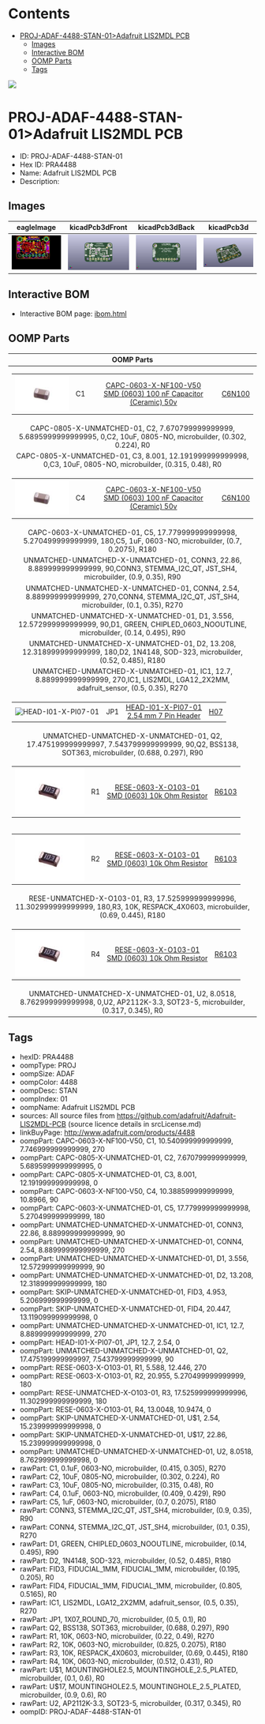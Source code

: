 



Contents
========

* [PROJ-ADAF-4488-STAN-01>Adafruit LIS2MDL PCB](#proj-adaf-4488-stan-01adafruit-lis2mdl-pcb)
	* [Images](#images)
	* [Interactive BOM](#interactive-bom)
	* [OOMP Parts](#oomp-parts)
	* [Tags](#tags)
  
![][im]
# PROJ-ADAF-4488-STAN-01>Adafruit LIS2MDL PCB

- ID: PROJ-ADAF-4488-STAN-01
- Hex ID: PRA4488
- Name: Adafruit LIS2MDL PCB
- Description: 

## Images
  
  

|eagleImage|kicadPcb3dFront|kicadPcb3dBack|kicadPcb3d|
| :---: | :---: | :---: | :---: |
|[![eagleImage](eagleImage_140.png)](eagleImage_600.png)|[![kicadPcb3dFront](kicadPcb3dFront_140.png)](kicadPcb3dFront_600.png)|[![kicadPcb3dBack](kicadPcb3dBack_140.png)](kicadPcb3dBack_600.png)|[![kicadPcb3d](kicadPcb3d_140.png)](kicadPcb3d_600.png)|

## Interactive BOM

- Interactive BOM page: [ibom.html](kicad/bom/ibom.html)

## OOMP Parts
  

|OOMP Parts|
| :---: |
|<table><tr><td>![CAPC-0603-X-NF100-V50](https://raw.githubusercontent.com/oomlout/oomlout_OOMP_parts/main/CAPC-0603-X-NF100-V50/image_140.jpg)</td><td> C1</td><td>[CAPC-0603-X-NF100-V50<br>SMD (0603) 100 nF Capacitor (Ceramic) 50v](https://github.com/oomlout/oomlout_OOMP_parts/tree/main/CAPC-0603-X-NF100-V50/)</td><td>[C6N100](https://github.com/oomlout/oomlout_OOMP_parts/tree/main/CAPC-0603-X-NF100-V50/)</td></tr></table>|
|CAPC-0805-X-UNMATCHED-01, C2, 7.670799999999999, 5.6895999999999995, 0,C2, 10uF, 0805-NO, microbuilder, (0.302, 0.224), R0|
|CAPC-0805-X-UNMATCHED-01, C3, 8.001, 12.191999999999998, 0,C3, 10uF, 0805-NO, microbuilder, (0.315, 0.48), R0|
|<table><tr><td>![CAPC-0603-X-NF100-V50](https://raw.githubusercontent.com/oomlout/oomlout_OOMP_parts/main/CAPC-0603-X-NF100-V50/image_140.jpg)</td><td> C4</td><td>[CAPC-0603-X-NF100-V50<br>SMD (0603) 100 nF Capacitor (Ceramic) 50v](https://github.com/oomlout/oomlout_OOMP_parts/tree/main/CAPC-0603-X-NF100-V50/)</td><td>[C6N100](https://github.com/oomlout/oomlout_OOMP_parts/tree/main/CAPC-0603-X-NF100-V50/)</td></tr></table>|
|CAPC-0603-X-UNMATCHED-01, C5, 17.779999999999998, 5.270499999999999, 180,C5, 1uF, 0603-NO, microbuilder, (0.7, 0.2075), R180|
|UNMATCHED-UNMATCHED-X-UNMATCHED-01, CONN3, 22.86, 8.889999999999999, 90,CONN3, STEMMA_I2C_QT, JST_SH4, microbuilder, (0.9, 0.35), R90|
|UNMATCHED-UNMATCHED-X-UNMATCHED-01, CONN4, 2.54, 8.889999999999999, 270,CONN4, STEMMA_I2C_QT, JST_SH4, microbuilder, (0.1, 0.35), R270|
|UNMATCHED-UNMATCHED-X-UNMATCHED-01, D1, 3.556, 12.572999999999999, 90,D1, GREEN, CHIPLED_0603_NOOUTLINE, microbuilder, (0.14, 0.495), R90|
|UNMATCHED-UNMATCHED-X-UNMATCHED-01, D2, 13.208, 12.318999999999999, 180,D2, 1N4148, SOD-323, microbuilder, (0.52, 0.485), R180|
|UNMATCHED-UNMATCHED-X-UNMATCHED-01, IC1, 12.7, 8.889999999999999, 270,IC1, LIS2MDL, LGA12_2X2MM, adafruit_sensor, (0.5, 0.35), R270|
|<table><tr><td>![HEAD-I01-X-PI07-01](https://raw.githubusercontent.com/oomlout/oomlout_OOMP_parts/main/HEAD-I01-X-PI07-01/image_140.jpg)</td><td> JP1</td><td>[HEAD-I01-X-PI07-01<br>2.54 mm 7 Pin Header](https://github.com/oomlout/oomlout_OOMP_parts/tree/main/HEAD-I01-X-PI07-01/)</td><td>[H07](https://github.com/oomlout/oomlout_OOMP_parts/tree/main/HEAD-I01-X-PI07-01/)</td></tr></table>|
|UNMATCHED-UNMATCHED-X-UNMATCHED-01, Q2, 17.475199999999997, 7.543799999999999, 90,Q2, BSS138, SOT363, microbuilder, (0.688, 0.297), R90|
|<table><tr><td>![RESE-0603-X-O103-01](https://raw.githubusercontent.com/oomlout/oomlout_OOMP_parts/main/RESE-0603-X-O103-01/image_140.jpg)</td><td> R1</td><td>[RESE-0603-X-O103-01<br>SMD (0603) 10k Ohm Resistor](https://github.com/oomlout/oomlout_OOMP_parts/tree/main/RESE-0603-X-O103-01/)</td><td>[R6103](https://github.com/oomlout/oomlout_OOMP_parts/tree/main/RESE-0603-X-O103-01/)</td></tr></table>|
|<table><tr><td>![RESE-0603-X-O103-01](https://raw.githubusercontent.com/oomlout/oomlout_OOMP_parts/main/RESE-0603-X-O103-01/image_140.jpg)</td><td> R2</td><td>[RESE-0603-X-O103-01<br>SMD (0603) 10k Ohm Resistor](https://github.com/oomlout/oomlout_OOMP_parts/tree/main/RESE-0603-X-O103-01/)</td><td>[R6103](https://github.com/oomlout/oomlout_OOMP_parts/tree/main/RESE-0603-X-O103-01/)</td></tr></table>|
|RESE-UNMATCHED-X-O103-01, R3, 17.525999999999996, 11.302999999999999, 180,R3, 10K, RESPACK_4X0603, microbuilder, (0.69, 0.445), R180|
|<table><tr><td>![RESE-0603-X-O103-01](https://raw.githubusercontent.com/oomlout/oomlout_OOMP_parts/main/RESE-0603-X-O103-01/image_140.jpg)</td><td> R4</td><td>[RESE-0603-X-O103-01<br>SMD (0603) 10k Ohm Resistor](https://github.com/oomlout/oomlout_OOMP_parts/tree/main/RESE-0603-X-O103-01/)</td><td>[R6103](https://github.com/oomlout/oomlout_OOMP_parts/tree/main/RESE-0603-X-O103-01/)</td></tr></table>|
|UNMATCHED-UNMATCHED-X-UNMATCHED-01, U2, 8.0518, 8.762999999999998, 0,U2, AP2112K-3.3, SOT23-5, microbuilder, (0.317, 0.345), R0|

## Tags

- hexID: PRA4488
- oompType: PROJ
- oompSize: ADAF
- oompColor: 4488
- oompDesc: STAN
- oompIndex: 01
- oompName: Adafruit LIS2MDL PCB
- sources: All source files from https://github.com/adafruit/Adafruit-LIS2MDL-PCB (source licence details in srcLicense.md)
- linkBuyPage: http://www.adafruit.com/products/4488
- oompPart: CAPC-0603-X-NF100-V50, C1, 10.540999999999999, 7.746999999999999, 270
- oompPart: CAPC-0805-X-UNMATCHED-01, C2, 7.670799999999999, 5.6895999999999995, 0
- oompPart: CAPC-0805-X-UNMATCHED-01, C3, 8.001, 12.191999999999998, 0
- oompPart: CAPC-0603-X-NF100-V50, C4, 10.388599999999999, 10.8966, 90
- oompPart: CAPC-0603-X-UNMATCHED-01, C5, 17.779999999999998, 5.270499999999999, 180
- oompPart: UNMATCHED-UNMATCHED-X-UNMATCHED-01, CONN3, 22.86, 8.889999999999999, 90
- oompPart: UNMATCHED-UNMATCHED-X-UNMATCHED-01, CONN4, 2.54, 8.889999999999999, 270
- oompPart: UNMATCHED-UNMATCHED-X-UNMATCHED-01, D1, 3.556, 12.572999999999999, 90
- oompPart: UNMATCHED-UNMATCHED-X-UNMATCHED-01, D2, 13.208, 12.318999999999999, 180
- oompPart: SKIP-UNMATCHED-X-UNMATCHED-01, FID3, 4.953, 5.206999999999999, 0
- oompPart: SKIP-UNMATCHED-X-UNMATCHED-01, FID4, 20.447, 13.119099999999998, 0
- oompPart: UNMATCHED-UNMATCHED-X-UNMATCHED-01, IC1, 12.7, 8.889999999999999, 270
- oompPart: HEAD-I01-X-PI07-01, JP1, 12.7, 2.54, 0
- oompPart: UNMATCHED-UNMATCHED-X-UNMATCHED-01, Q2, 17.475199999999997, 7.543799999999999, 90
- oompPart: RESE-0603-X-O103-01, R1, 5.588, 12.446, 270
- oompPart: RESE-0603-X-O103-01, R2, 20.955, 5.270499999999999, 180
- oompPart: RESE-UNMATCHED-X-O103-01, R3, 17.525999999999996, 11.302999999999999, 180
- oompPart: RESE-0603-X-O103-01, R4, 13.0048, 10.9474, 0
- oompPart: SKIP-UNMATCHED-X-UNMATCHED-01, U$1, 2.54, 15.239999999999998, 0
- oompPart: SKIP-UNMATCHED-X-UNMATCHED-01, U$17, 22.86, 15.239999999999998, 0
- oompPart: UNMATCHED-UNMATCHED-X-UNMATCHED-01, U2, 8.0518, 8.762999999999998, 0
- rawPart: C1, 0.1uF, 0603-NO, microbuilder, (0.415, 0.305), R270
- rawPart: C2, 10uF, 0805-NO, microbuilder, (0.302, 0.224), R0
- rawPart: C3, 10uF, 0805-NO, microbuilder, (0.315, 0.48), R0
- rawPart: C4, 0.1uF, 0603-NO, microbuilder, (0.409, 0.429), R90
- rawPart: C5, 1uF, 0603-NO, microbuilder, (0.7, 0.2075), R180
- rawPart: CONN3, STEMMA_I2C_QT, JST_SH4, microbuilder, (0.9, 0.35), R90
- rawPart: CONN4, STEMMA_I2C_QT, JST_SH4, microbuilder, (0.1, 0.35), R270
- rawPart: D1, GREEN, CHIPLED_0603_NOOUTLINE, microbuilder, (0.14, 0.495), R90
- rawPart: D2, 1N4148, SOD-323, microbuilder, (0.52, 0.485), R180
- rawPart: FID3, FIDUCIAL_1MM, FIDUCIAL_1MM, microbuilder, (0.195, 0.205), R0
- rawPart: FID4, FIDUCIAL_1MM, FIDUCIAL_1MM, microbuilder, (0.805, 0.5165), R0
- rawPart: IC1, LIS2MDL, LGA12_2X2MM, adafruit_sensor, (0.5, 0.35), R270
- rawPart: JP1, 1X07_ROUND_70, microbuilder, (0.5, 0.1), R0
- rawPart: Q2, BSS138, SOT363, microbuilder, (0.688, 0.297), R90
- rawPart: R1, 10K, 0603-NO, microbuilder, (0.22, 0.49), R270
- rawPart: R2, 10K, 0603-NO, microbuilder, (0.825, 0.2075), R180
- rawPart: R3, 10K, RESPACK_4X0603, microbuilder, (0.69, 0.445), R180
- rawPart: R4, 10K, 0603-NO, microbuilder, (0.512, 0.431), R0
- rawPart: U$1, MOUNTINGHOLE2.5, MOUNTINGHOLE_2.5_PLATED, microbuilder, (0.1, 0.6), R0
- rawPart: U$17, MOUNTINGHOLE2.5, MOUNTINGHOLE_2.5_PLATED, microbuilder, (0.9, 0.6), R0
- rawPart: U2, AP2112K-3.3, SOT23-5, microbuilder, (0.317, 0.345), R0
- oompID: PROJ-ADAF-4488-STAN-01



[im]: kicadPcb3d_450.png
